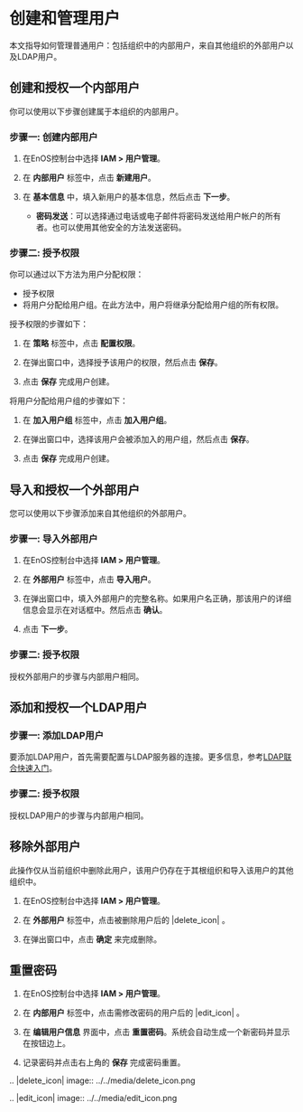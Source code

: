 # 创建和管理用户

本文指导如何管理普通用户：包括组织中的内部用户，来自其他组织的外部用户以及LDAP用户。

## 创建和授权一个内部用户<createinternal>

你可以使用以下步骤创建属于本组织的内部用户。

### 步骤一: 创建内部用户<creationinternal>

1. 在EnOS控制台中选择 **IAM > 用户管理**。

2. 在 **内部用户** 标签中，点击 **新建用户**。

3. 在 **基本信息** 中，填入新用户的基本信息，然后点击 **下一步**。

   - **密码发送**：可以选择通过电话或电子邮件将密码发送给用户帐户的所有者。也可以使用其他安全的方法发送密码。


### 步骤二: 授予权限<authorizationinternal>

你可以通过以下方法为用户分配权限：
 - 授予权限
 - 将用户分配给用户组。在此方法中，用户将继承分配给用户组的所有权限。

授予权限的步骤如下：

 1. 在 **策略** 标签中，点击 **配置权限**。

 2. 在弹出窗口中，选择授予该用户的权限，然后点击 **保存**。

 3. 点击 **保存** 完成用户创建。

将用户分配给用户组的步骤如下：

 1. 在 **加入用户组** 标签中，点击 **加入用户组**。

 2. 在弹出窗口中，选择该用户会被添加入的用户组，然后点击 **保存**。

 3. 点击 **保存** 完成用户创建。

## 导入和授权一个外部用户<importexternal>

您可以使用以下步骤添加来自其他组织的外部用户。

### 步骤一: 导入外部用户<importexternal>

1. 在EnOS控制台中选择 **IAM > 用户管理**。

2. 在 **外部用户** 标签中，点击 **导入用户**。

3. 在弹出窗口中，填入外部用户的完整名称。如果用户名正确，那该用户的详细信息会显示在对话框中。然后点击 **确认**。

4. 点击 **下一步**。

### 步骤二: 授予权限<authorizationexternal>

授权外部用户的步骤与内部用户相同。


## 添加和授权一个LDAP用户<addldap>

### 步骤一: 添加LDAP用户<addlap>

要添加LDAP用户，首先需要配置与LDAP服务器的连接。更多信息，参考[LDAP联合快速入门](ldap/ldap_gettingstarted)。

### 步骤二: 授予权限<authorizationldap>

授权LDAP用户的步骤与内部用户相同。

## 移除外部用户<removeexternal>

此操作仅从当前组织中删除此用户，该用户仍存在于其根组织和导入该用户的其他组织中。

1. 在EnOS控制台中选择 **IAM > 用户管理**。

2. 在 **外部用户** 标签中，点击被删除用户后的 |delete_icon| 。

3. 在弹出窗口中，点击 **确定** 来完成删除。

## 重置密码<resetpassword>

1. 在EnOS控制台中选择 **IAM > 用户管理**。

2. 在 **内部用户** 标签中，点击需修改密码的用户后的 |edit_icon| 。

3. 在 **编辑用户信息** 界面中，点击 **重置密码**。系统会自动生成一个新密码并显示在按钮边上。

4. 记录密码并点击右上角的 **保存** 完成密码重置。


.. |delete_icon| image:: ../../media/delete_icon.png

.. |edit_icon| image:: ../../media/edit_icon.png

<!--end-->
